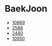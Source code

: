 # BaekJoon
- [10869](https://wny0320-coding.tistory.com/2)
- [2588](https://wny0320-coding.tistory.com/4)
- [2480](https://wny0320-coding.tistory.com/5)
- [10950](https://wny0320-coding.tistory.com/6)
